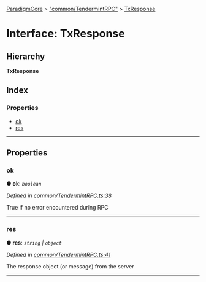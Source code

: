 [ParadigmCore](../README.md) > ["common/TendermintRPC"](../modules/_common_tendermintrpc_.md) > [TxResponse](../interfaces/_common_tendermintrpc_.txresponse.md)

# Interface: TxResponse

## Hierarchy

**TxResponse**

## Index

### Properties

* [ok](_common_tendermintrpc_.txresponse.md#ok)
* [res](_common_tendermintrpc_.txresponse.md#res)

---

## Properties

<a id="ok"></a>

###  ok

**● ok**: *`boolean`*

*Defined in [common/TendermintRPC.ts:38](https://github.com/paradigmfoundation/paradigmcore/blob/6bbcaa8/src/common/TendermintRPC.ts#L38)*

True if no error encountered during RPC

___
<a id="res"></a>

###  res

**● res**: *`string` \| `object`*

*Defined in [common/TendermintRPC.ts:41](https://github.com/paradigmfoundation/paradigmcore/blob/6bbcaa8/src/common/TendermintRPC.ts#L41)*

The response object (or message) from the server

___

